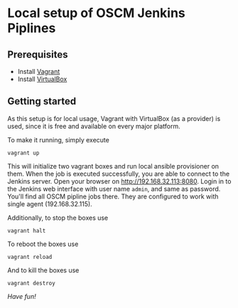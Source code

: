 # Local setup of OSCM Jenkins Piplines

## Prerequisites

* Install [Vagrant](https://www.vagrantup.com/docs/installation)
* Install [VirtualBox](https://www.virtualbox.org/)

## Getting started
As this setup is for local usage, Vagrant with VirtualBox (as a provider) is used, since it is free and available on every major platform.

To make it running, simply execute

``` 
vagrant up 
```

This will initialize two vagrant boxes and run local ansible provisioner on them. When the job is executed successfully, you are able to connect to the Jenkins server.
Open your browser on http://192.168.32.113:8080. Login in to the Jenkins web interface with user name `admin`, and same as password. You'll find all OSCM pipline jobs there.
They are configured to work with single agent (192.168.32.115).

Additionally, to stop the boxes use

``` 
vagrant halt 
```

To reboot the boxes use

``` 
vagrant reload 
```

And to kill the boxes use

``` 
vagrant destroy
```

*Have fun!*

